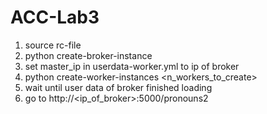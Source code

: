 # ACC-Lab3

1. source rc-file
2. python create-broker-instance
3. set master_ip in userdata-worker.yml to ip of broker
4. python create-worker-instances <n_workers_to_create>
5. wait until user data of broker finished loading
6. go to http://<ip_of_broker>:5000/pronouns2
